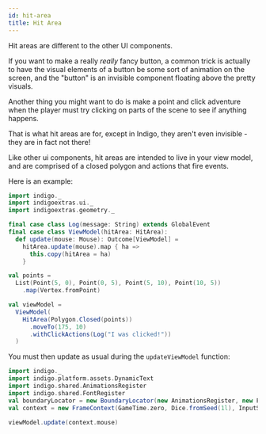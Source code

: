 ```yaml
---
id: hit-area
title: Hit Area
---
```


Hit areas are different to the other UI components.

If you want to make a really _really_ fancy button, a common trick is actually to have the visual elements of a button be some sort of animation on the screen, and the "button" is an invisible component floating above the pretty visuals.

Another thing you might want to do is make a point and click adventure when the player must try clicking on parts of the scene to see if anything happens.

That is what hit areas are for, except in Indigo, they aren't even invisible - they are in fact not there!

Like other ui components, hit areas are intended to live in your view model, and are comprised of a closed polygon and actions that fire events.

Here is an example:

```scala
import indigo._
import indigoextras.ui._
import indigoextras.geometry._

final case class Log(message: String) extends GlobalEvent
final case class ViewModel(hitArea: HitArea):
  def update(mouse: Mouse): Outcome[ViewModel] =
    hitArea.update(mouse).map { ha =>
      this.copy(hitArea = ha)
    }

val points =
  List(Point(5, 0), Point(0, 5), Point(5, 10), Point(10, 5))
    .map(Vertex.fromPoint)

val viewModel =
  ViewModel(
    HitArea(Polygon.Closed(points))
      .moveTo(175, 10)
      .withClickActions(Log("I was clicked!"))
  )
```

You must then update as usual during the `updateViewModel` function:

```scala
import indigo._
import indigo.platform.assets.DynamicText
import indigo.shared.AnimationsRegister
import indigo.shared.FontRegister
val boundaryLocator = new BoundaryLocator(new AnimationsRegister, new FontRegister, new DynamicText)
val context = new FrameContext(GameTime.zero, Dice.fromSeed(1l), InputState.default, boundaryLocator, ())
```

```scala
viewModel.update(context.mouse)
```
